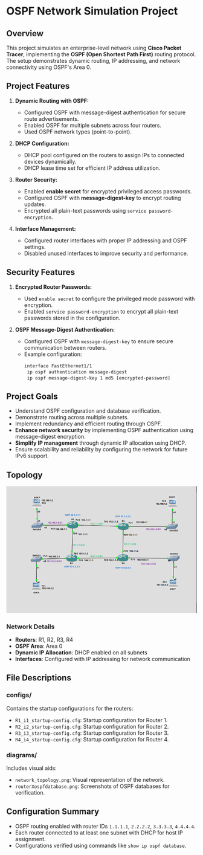 # OSPF Network Simulation Project

## Overview
This project simulates an enterprise-level network using **Cisco Packet Tracer**, implementing the **OSPF (Open Shortest Path First)** routing protocol. The setup demonstrates dynamic routing, IP addressing, and network connectivity using OSPF's Area 0.

## **Project Features**
1. **Dynamic Routing with OSPF:**
   - Configured OSPF with message-digest authentication for secure route advertisements.
   - Enabled OSPF for multiple subnets across four routers.
   - Used OSPF network types (point-to-point).

2. **DHCP Configuration:**
   - DHCP pool configured on the routers to assign IPs to connected devices dynamically.
   - DHCP lease time set for efficient IP address utilization.

3. **Router Security:**
   - Enabled **enable secret** for encrypted privileged access passwords.
   - Configured OSPF with **message-digest-key** to encrypt routing updates.
   - Encrypted all plain-text passwords using `service password-encryption`.

4. **Interface Management:**
   - Configured router interfaces with proper IP addressing and OSPF settings.
   - Disabled unused interfaces to improve security and performance.
  
## **Security Features**
1. **Encrypted Router Passwords:**
   - Used `enable secret` to configure the privileged mode password with encryption.
   - Enabled `service password-encryption` to encrypt all plain-text passwords stored in the configuration.

2. **OSPF Message-Digest Authentication:**
   - Configured OSPF with `message-digest-key` to ensure secure communication between routers.
   - Example configuration:
     ```plaintext
     interface FastEthernet1/1
      ip ospf authentication message-digest
      ip ospf message-digest-key 1 md5 [encrypted-password]
     ```

## **Project Goals**
- Understand OSPF configuration and database verification.
- Demonstrate routing across multiple subnets.
- Implement redundancy and efficient routing through OSPF.
- **Enhance network security** by implementing OSPF authentication using message-digest encryption.
- **Simplify IP management** through dynamic IP allocation using DHCP.
- Ensure scalability and reliability by configuring the network for future IPv6 support.


## Topology
![Network Topology](diagram/OSPF_typology.png)

### Network Details
- **Routers**: R1, R2, R3, R4
- **OSPF Area**: Area 0
- **Dynamic IP Allocation**: DHCP enabled on all subnets
- **Interfaces**: Configured with IP addressing for network communication

## File Descriptions
### **configs/**
Contains the startup configurations for the routers:
- `R1_i1_startup-config.cfg`: Startup configuration for Router 1.
- `R2_i2_startup-config.cfg`: Startup configuration for Router 2.
- `R3_i3_startup-config.cfg`: Startup configuration for Router 3.
- `R4_i4_startup-config.cfg`: Startup configuration for Router 4.

### **diagrams/**
Includes visual aids:
- `network_topology.png`: Visual representation of the network.
- `routerXospfdatabase.png`: Screenshots of OSPF databases for verification.


## Configuration Summary
- OSPF routing enabled with router IDs `1.1.1.1`, `2.2.2.2`, `3.3.3.3`, `4.4.4.4`.
- Each router connected to at least one subnet with DHCP for host IP assignment.
- Configurations verified using commands like `show ip ospf database`.





